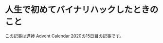 # 人生で初めてバイナリハックしたときのこと

この記事は[進捗 Advent Calendar 2020](https://github.com/t-sin/shinchoku-advent-calendar-2020)の15日目の記事です。
